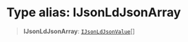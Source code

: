 # Type alias: IJsonLdJsonArray

> **IJsonLdJsonArray**: [`IJsonLdJsonValue`](IJsonLdJsonValue.md)[]
